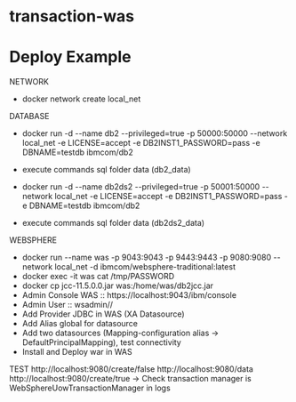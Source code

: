 # transaction-was

# Deploy Example
  
  NETWORK 
  - docker network create local_net
  
  DATABASE
  - docker run -d --name db2 --privileged=true -p 50000:50000 --network local_net -e LICENSE=accept -e DB2INST1_PASSWORD=pass -e  DBNAME=testdb ibmcom/db2
  - execute commands sql folder data (db2_data)
  
  - docker run -d --name db2ds2 --privileged=true -p 50001:50000 --network local_net -e LICENSE=accept -e DB2INST1_PASSWORD=pass -e DBNAME=testdb ibmcom/db2
  - execute commands sql folder data (db2ds2_data)
  
  WEBSPHERE
  - docker run --name was -p 9043:9043 -p 9443:9443 -p 9080:9080 --network local_net -d ibmcom/websphere-traditional:latest
  - docker exec -it was cat /tmp/PASSWORD
  - docker cp jcc-11.5.0.0.jar was:/home/was/db2jcc.jar
  - Admin Console WAS :: https://localhost:9043/ibm/console
  - Admin User :: wsadmin//<password>
  - Add Provider JDBC in WAS (XA Datasource)
  - Add Alias global for datasource
  - Add two datasources (Mapping-configuration alias -> DefaultPrincipalMapping), test connectivity
  - Install and Deploy war in WAS
 
  TEST
  http://localhost:9080/create/false
  http://localhost:9080/data
  http://localhost:9080/create/true -> Check transaction manager is WebSphereUowTransactionManager in logs
  
  
